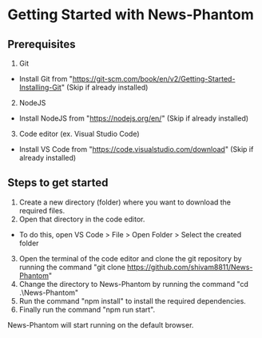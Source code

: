 # Getting Started with News-Phantom
## Prerequisites
1. Git
  - Install Git from "https://git-scm.com/book/en/v2/Getting-Started-Installing-Git" (Skip if already installed)
2. NodeJS
  - Install NodeJS from "https://nodejs.org/en/" (Skip if already installed)
3. Code editor (ex. Visual Studio Code)
  - Install VS Code from "https://code.visualstudio.com/download" (Skip if already installed)

## Steps to get started
1. Create a new directory (folder) where you want to download the required files.
2. Open that directory in the code editor.
  - To do this, open VS Code > File > Open Folder > Select the created folder
3. Open the terminal of the code editor and clone the git repository by running the command "git clone https://github.com/shivam8811/News-Phantom" 
4. Change the directory to News-Phantom by running the command "cd .\News-Phantom\"
5. Run the command "npm install" to install the required dependencies.
6. Finally run the command "npm run start".

News-Phantom will start running on the default browser.
